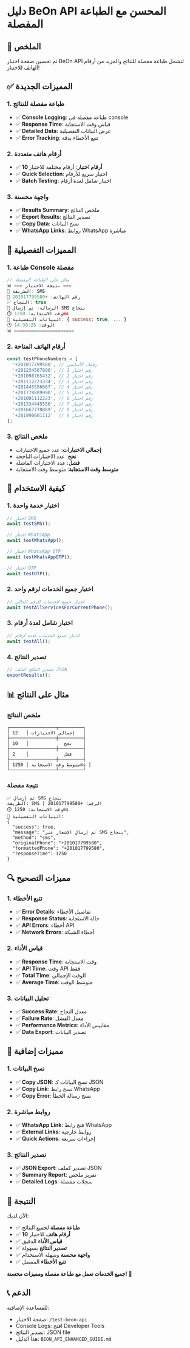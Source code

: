 # دليل BeOn API المحسن مع الطباعة المفصلة

## 🎯 **الملخص**

تم تحسين صفحة اختبار BeOn API لتشمل طباعة مفصلة للنتائج والمزيد من أرقام الهاتف للاختبار!

## ✅ **المميزات الجديدة**

### 1. **طباعة مفصلة للنتائج**
- ✅ **Console Logging**: طباعة مفصلة في console
- ✅ **Response Time**: قياس وقت الاستجابة
- ✅ **Detailed Data**: عرض البيانات التفصيلية
- ✅ **Error Tracking**: تتبع الأخطاء بدقة

### 2. **أرقام هاتف متعددة**
- ✅ **10 أرقام اختبار**: أرقام مختلفة للاختبار
- ✅ **Quick Selection**: اختيار سريع للأرقام
- ✅ **Batch Testing**: اختبار شامل لعدة أرقام

### 3. **واجهة محسنة**
- ✅ **Results Summary**: ملخص النتائج
- ✅ **Export Results**: تصدير النتائج
- ✅ **Copy Data**: نسخ البيانات
- ✅ **WhatsApp Links**: روابط WhatsApp مباشرة

## 🔧 **المميزات التفصيلية**

### 1. **طباعة Console مفصلة**
```javascript
// مثال على الطباعة المفصلة
📊 === نتيجة الاختبار ===
📱 الطريقة: SMS
📱 رقم الهاتف: +201017799580
✅ النجاح: true
📝 الرسالة: تم إرسال SMS بنجاح
⏱️ وقت الاستجابة: 1250ms
📄 البيانات التفصيلية: { success: true, ... }
🕐 الوقت: 14:30:25
📊 ======================
```

### 2. **أرقام الهاتف المتاحة**
```javascript
const testPhoneNumbers = [
  '+201017799580', // رقمك الأساسي
  '+201234567890', // رقم اختبار 1
  '+201098765432', // رقم اختبار 2
  '+201112223334', // رقم اختبار 3
  '+201445556667', // رقم اختبار 4
  '+201778889990', // رقم اختبار 5
  '+201001112223', // رقم اختبار 6
  '+201334445556', // رقم اختبار 7
  '+201667778889', // رقم اختبار 8
  '+201990001112'  // رقم اختبار 9
];
```

### 3. **ملخص النتائج**
- **إجمالي الاختبارات**: عدد جميع الاختبارات
- **نجح**: عدد الاختبارات الناجحة
- **فشل**: عدد الاختبارات الفاشلة
- **متوسط وقت الاستجابة**: متوسط وقت الاستجابة

## 🚀 **كيفية الاستخدام**

### 1. **اختبار خدمة واحدة**
```javascript
// اختبار SMS
await testSMS();

// اختبار WhatsApp
await testWhatsApp();

// اختبار WhatsApp OTP
await testWhatsAppOTP();

// اختبار OTP
await testOTP();
```

### 2. **اختبار جميع الخدمات لرقم واحد**
```javascript
// اختبار جميع الخدمات للرقم الحالي
await testAllServicesForCurrentPhone();
```

### 3. **اختبار شامل لعدة أرقام**
```javascript
// اختبار جميع الخدمات لعدة أرقام
await testAll();
```

### 4. **تصدير النتائج**
```javascript
// تصدير النتائج كملف JSON
exportResults();
```

## 📊 **مثال على النتائج**

### **ملخص النتائج**
```
┌─────────────────┬─────────┐
│ إجمالي الاختبارات │   12   │
├─────────────────┼─────────┤
│ نجح             │   10    │
├─────────────────┼─────────┤
│ فشل             │    2    │
├─────────────────┼─────────┤
│ متوسط وقت الاستجابة │ 1250ms │
└─────────────────┴─────────┘
```

### **نتيجة مفصلة**
```
✅ تم إرسال SMS بنجاح
الطريقة: SMS | الرقم: +201017799580
⏱️ وقت الاستجابة: 1250ms
📄 البيانات التفصيلية:
{
  "success": true,
  "message": "تم إرسال الإشعار عبر SMS بنجاح",
  "method": "sms",
  "originalPhone": "+201017799580",
  "formattedPhone": "+201017799580",
  "responseTime": 1250
}
```

## 🔍 **مميزات التصحيح**

### 1. **تتبع الأخطاء**
- ✅ **Error Details**: تفاصيل الأخطاء
- ✅ **Response Status**: حالة الاستجابة
- ✅ **API Errors**: أخطاء API
- ✅ **Network Errors**: أخطاء الشبكة

### 2. **قياس الأداء**
- ✅ **Response Time**: وقت الاستجابة
- ✅ **API Time**: وقت API فقط
- ✅ **Total Time**: الوقت الإجمالي
- ✅ **Average Time**: متوسط الوقت

### 3. **تحليل البيانات**
- ✅ **Success Rate**: معدل النجاح
- ✅ **Failure Rate**: معدل الفشل
- ✅ **Performance Metrics**: مقاييس الأداء
- ✅ **Data Export**: تصدير البيانات

## 📱 **مميزات إضافية**

### 1. **نسخ البيانات**
- ✅ **Copy JSON**: نسخ البيانات كـ JSON
- ✅ **Copy Link**: نسخ رابط WhatsApp
- ✅ **Copy Error**: نسخ رسالة الخطأ

### 2. **روابط مباشرة**
- ✅ **WhatsApp Link**: فتح رابط WhatsApp
- ✅ **External Links**: روابط خارجية
- ✅ **Quick Actions**: إجراءات سريعة

### 3. **تصدير النتائج**
- ✅ **JSON Export**: تصدير كملف JSON
- ✅ **Summary Report**: تقرير ملخص
- ✅ **Detailed Logs**: سجلات مفصلة

## 🎉 **النتيجة**

الآن لديك:
- ✅ **طباعة مفصلة** لجميع النتائج
- ✅ **10 أرقام هاتف** للاختبار
- ✅ **قياس الأداء** الدقيق
- ✅ **تصدير النتائج** بسهولة
- ✅ **واجهة محسنة** وسهلة الاستخدام
- ✅ **تتبع الأخطاء** المفصل

**جميع الخدمات تعمل مع طباعة مفصلة ومميزات محسنة!** 🎉

## 📞 **الدعم**

للمساعدة الإضافية:
- صفحة الاختبار: `/test-beon-api`
- Console Logs: افتح Developer Tools
- تصدير النتائج: JSON file
- هذا الدليل: `BEON_API_ENHANCED_GUIDE.md`
